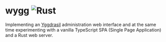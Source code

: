 wygg ![Rust](https://github.com/wstrm/wygg/workflows/Rust/badge.svg) 
====
Implementing an [Yggdrasil](https://github.com/yggdrasil-network/yggdrasil-go)
administration web interface and at the same time experimenting with a vanilla
TypeScript SPA (Single Page Application) and a Rust web server.

